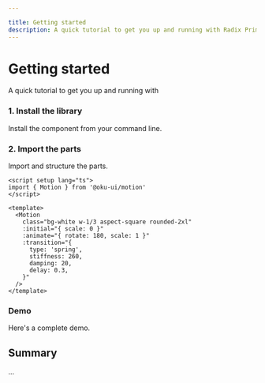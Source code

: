 ```yaml
---

title: Getting started
description: A quick tutorial to get you up and running with Radix Primitives.
---
```


<script setup>
import HeroContainer from '../../components/HeroContainer.vue'
import DemoGettingStarted from '../../components/demo/GettingStarted/index.vue'
import HeroCodeGroup from '../../components/HeroCodeGroup.vue'
</script>


# Getting started

<Description>
A quick tutorial to get you up and running with 
</Description>


### 1. Install the library

Install the component from your command line.

<InstallationTabs value="@oku-ui/motion" />

### 2. Import the parts

Import and structure the parts.

```vue twoslash
<script setup lang="ts">
import { Motion } from '@oku-ui/motion'
</script>

<template>
  <Motion
    class="bg-white w-1/3 aspect-square rounded-2xl"
    :initial="{ scale: 0 }"
    :animate="{ rotate: 180, scale: 1 }"
    :transition="{
      type: 'spring',
      stiffness: 260,
      damping: 20,
      delay: 0.3,
    }"
  />
</template>
```

### Demo

Here's a complete demo.

<HeroContainer>
<DemoGettingStarted />

</HeroContainer>

## Summary

...